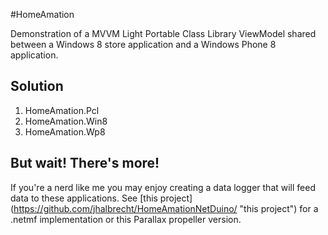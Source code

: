 #HomeAmation

Demonstration of a MVVM Light Portable Class Library ViewModel shared between a Windows 8 store application and a Windows Phone 8 application.

## Solution
1. HomeAmation.Pcl
2. HomeAmation.Win8
3. HomeAmation.Wp8

## But wait! There's more! ##
If you're a nerd like me you may enjoy creating a data logger that will feed data to these applications. See [this project] (https://github.com/jhalbrecht/HomeAmationNetDuino/ "this project") for a .netmf implementation or this Parallax propeller version.


